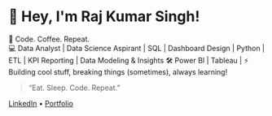 # 👋 Hey, I'm Raj Kumar Singh!

🚀 Code. Coffee. Repeat.  
💻 Data Analyst | Data Science Aspirant | SQL | Dashboard Design | Python | ETL | KPI Reporting | Data Modeling & Insights
🛠️ Power BI | Tableau |
⚡ Building cool stuff, breaking things (sometimes), always learning!

> “Eat. Sleep. Code. Repeat.”

[LinkedIn](https://www.linkedin.com/in/rajkumarsingh7060/) • [Portfolio](https://github.com/Rajkumarsingh0011)
